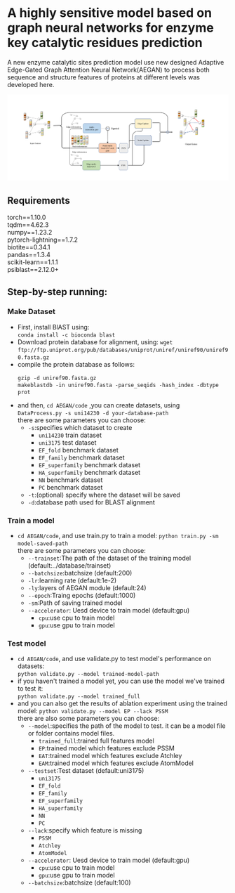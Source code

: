 # A highly sensitive model based on graph neural networks for enzyme key catalytic residues prediction  
A new enzyme catalytic sites prediction model use new designed Adaptive Edge-Gated Graph Attention Neural Network(AEGAN) to process both sequence and structure features of proteins at different levels was developed here.  

![image](abstract.png)

## Requirements  
  
torch==1.10.0 \
tqdm==4.62.3 \
numpy==1.23.2 \
pytorch-lightning==1.7.2 \
biotite==0.34.1 \
pandas==1.3.4 \
scikit-learn==1.1.1 \
psiblast==2.12.0+
  
## Step-by-step running:  
### Make Dataset
- First, install BlAST using:  
  `conda install -c bioconda blast`
- Download protein database for alignment, using:
  `wget ftp://ftp.uniprot.org/pub/databases/uniprot/uniref/uniref90/uniref90.fasta.gz`  
- compile the protein database as follows:  
  ```
  gzip -d uniref90.fasta.gz
  makeblastdb -in uniref90.fasta -parse_seqids -hash_index -dbtype prot
  ```
- and then, `cd AEGAN/code` ,you can create datasets, using  
  `DataProcess.py -s uni14230 -d your-database-path`  
  there are some parameters you can choose:  
  - `-s`:specifies which dataset to create
    - `uni14230` train dataset
    - `uni3175` test dataset
    - `EF_fold` benchmark dataset
    - `EF_family` benchmark dataset
    - `EF_superfamily` benchmark dataset
    - `HA_superfamily` benchmark dataset
    - `NN` benchmark dataset
    - `PC` benchmark dataset
  - `-t`:(optional) specify where the dataset will be saved
  - `-d`:database path used for BLAST alignment
### Train a model
- `cd AEGAN/code`, and use train.py to train a model:
    `python train.py -sm model-saved-path`  
   there are some parameters you can choose:  
   - `--trainset`:The path of the dataset of the training model (default:../database/trainset)  
   - `--batchsize`:batchsize (default:200)
   - `-lr`:learning rate (default:1e-2)
   - `-ly`:layers of AEGAN module (default:24)
   - `--epoch`:Traing epochs (default:1000)
   - `-sm`:Path of saving trained model
   - `--accelerator`: Uesd device to train model (default:gpu)  
        - `cpu`:use cpu to train model
        - `gpu`:use gpu to train model
### Test model
- `cd AEGAN/code`, and use validate.py to test model's performance on datasets:  
`python validate.py --model trained-model-path`  
- if you haven't trained a model yet, you can use the model we've trained to test it:  
`python validate.py --model trained_full`
- and you can also get the results of ablation experiment using the trained model:
`python validate.py --model EP --lack PSSM`  
there are also some parameters you can choose:  
    - `--model`:specifies the path of the model to test. it can be a model file or folder contains model files.
        - `trained_full`:trained full features model
        - `EP`:trained model which features exclude PSSM
        - `EAT`:trained model which features exclude Atchley
        - `EAM`:trained model which features exclude AtomModel
    - `--testset`:Test dataset (default:uni3175)  
        - `uni3175`
        - `EF_fold`
        - `EF_family`
        - `EF_superfamily`
        - `HA_superfamily`
        - `NN`
        - `PC`
    - `--lack`:specify which feature is missing
        - `PSSM`
        - `Atchley`
        - `AtomModel`
    - `--accelerator`: Uesd device to train model (default:gpu)  
         - `cpu`:use cpu to train model
         - `gpu`:use gpu to train model
    - `--batchsize`:batchsize (default:100)
